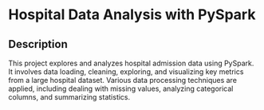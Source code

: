 # Hospital Data Analysis with PySpark


## Description
This project explores and analyzes hospital admission data using PySpark. It involves data loading, cleaning, exploring, and visualizing key metrics from a large hospital dataset. Various data processing techniques are applied, including dealing with missing values, analyzing categorical columns, and summarizing statistics.

